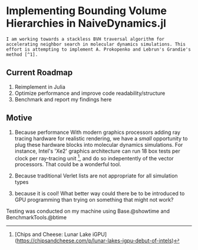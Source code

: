 # Implementing Bounding Volume Hierarchies in NaiveDynamics.jl
    I am working towards a stackless BVH traversal algorithm for accelerating neighbor search in molecular dynamics simulations. This effort is attempting to implement A. Prokopenko and Lebrun's Grandie's method [^1].
[^1]: [Revising Apetrei’s bounding volume hierarchy construction algorithm to allow stackless traversal] (https://info.ornl.gov/sites/publications/Files/Pub208673.pdf)


## Current Roadmap
1. Reimplement in Julia
2. Optimize performance and improve code readability/structure
3. Benchmark and report my findings here

## Motive
1. Because performance
    With modern graphics processors adding ray tracing hardware for realistic rendering, we have a *small* opportunity to plug these hardware blocks into molecular dynamics simulations. For instance, Intel's 'Xe2' graphics architecture can run 18 box tests per clock per ray-tracing unit [^2], and do so indepentently of the vector processors. That could be a wonderful tool.
    
[^2]: [Chips and Cheese: Lunar Lake iGPU] (https://chipsandcheese.com/p/lunar-lakes-igpu-debut-of-intels)

2. Because traditional Verlet lists are not appropriate for all simulation types

3. because it is cool! What better way could there be to be introduced to GPU programming than trying on something that might not work?



Testing was conducted on my machine using Base.@showtime and BenchmarkTools.@btime







